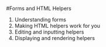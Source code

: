 #Forms and HTML Helpers
1. Understanding forms
2. Making HTML helpers work for you
3. Editing and inputting helpers
4. Displaying and rendering helpers

###